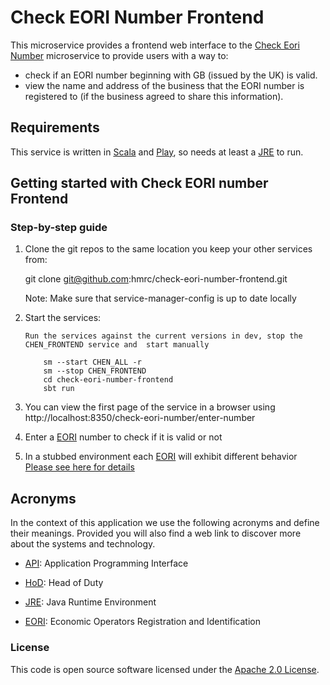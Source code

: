 Check EORI Number Frontend
===================

This microservice provides a frontend web interface to the [Check Eori Number](https://github.com/hmrc/check-eori-number) microservice to provide users with a way to:

* check if an EORI number beginning with GB (issued by the UK) is valid.
* view the name and address of the business that the EORI number is registered to (if the business agreed to share this information).

Requirements
------------

This service is written in [Scala] and [Play], so needs at least a [JRE] to run.

Getting started with Check EORI number Frontend
----------------------------------------

### Step-by-step guide


 1. Clone the git repos to the same location you keep your other services from:

    git clone git@github.com:hmrc/check-eori-number-frontend.git
    
    Note: Make sure that service-manager-config is up to date locally

 2. Start the services:
 
        Run the services against the current versions in dev, stop the CHEN_FRONTEND service and  start manually
        
            sm --start CHEN_ALL -r 
            sm --stop CHEN_FRONTEND
            cd check-eori-number-frontend
            sbt run

 3. You can view the first page of the service in a browser using http://localhost:8350/check-eori-number/enter-number
 
 4. Enter a [EORI] number to check if it is valid or not
 5. In a stubbed environment each [EORI] will exhibit different behavior [Please see here for details](https://github.com/hmrc/check-eori-number-stub/#readme)

Acronyms
---

In the context of this application we use the following acronyms and define their 
meanings. Provided you will also find a web link to discover more about the systems
and technology. 

* [API]: Application Programming Interface

* [HoD]: Head of Duty

* [JRE]: Java Runtime Environment

* [EORI]: Economic Operators Registration and Identification

### License

This code is open source software licensed under the [Apache 2.0 License]("http://www.apache.org/licenses/LICENSE-2.0.html").
    
[HoD]: http://webarchive.nationalarchives.gov.uk/+/http://www.hmrc.gov.uk/manuals/sam/samglossary/samgloss249.htm   
[API]: https://en.wikipedia.org/wiki/Application_programming_interface
[JRE]: http://www.oracle.com/technetwork/java/javase/overview/index.html
[EORI]: https://ec.europa.eu/taxation_customs/business/customs-procedures/general-overview/economic-operators-registration-identification-number-eori_en
[SCALA]: http://www.scala-lang.org/
[PLAY]: http://playframework.com/